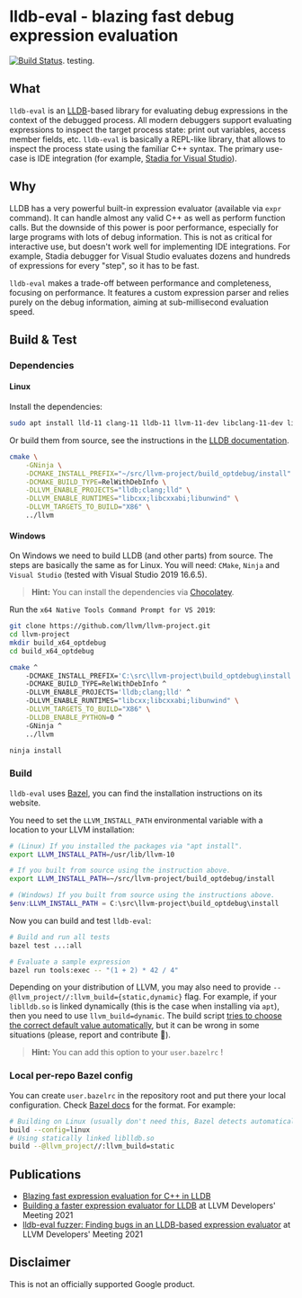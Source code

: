 # lldb-eval - blazing fast debug expression evaluation

[![Build Status](https://github.com/google/lldb-eval/workflows/Build%20&%20Test/badge.svg?branch=master)](https://github.com/google/lldb-eval/actions?query=workflow%3A%22Build+%26+Test%22+branch%3Amaster).
testing.

## What

`lldb-eval` is an [LLDB](https://lldb.llvm.org/)-based library for evaluating
debug expressions in the context of the debugged process. All modern debuggers
support evaluating expressions to inspect the target process state: print out
variables, access member fields, etc. `lldb-eval` is basically a REPL-like
library, that allows to inspect the process state using the familiar C++ syntax.
The primary use-case is IDE integration (for example, 
[Stadia for Visual Studio](https://github.com/googlestadia/vsi-lldb)).

## Why

LLDB has a very powerful built-in expression evaluator (available via `expr`
command). It can handle almost any valid C++ as well as perform function calls.
But the downside of this power is poor performance, especially for large
programs with lots of debug information. This is not as critical for interactive
use, but doesn't work well for implementing IDE integrations. For example,
Stadia debugger for Visual Studio evaluates dozens and hundreds of expressions
for every "step", so it has to be fast.

`lldb-eval` makes a trade-off between performance and completeness, focusing on
performance. It features a custom expression parser and relies purely on the
debug information, aiming at sub-millisecond evaluation speed.

## Build & Test

### Dependencies

#### Linux

Install the dependencies:

```bash
sudo apt install lld-11 clang-11 lldb-11 llvm-11-dev libclang-11-dev liblldb-11-dev libc++-11-dev libc++abi-11-dev
```

Or build them from source, see the instructions in the [LLDB documentation](https://lldb.llvm.org/resources/build.html#id9).

```bash
cmake \
    -GNinja \
    -DCMAKE_INSTALL_PREFIX="~/src/llvm-project/build_optdebug/install" \
    -DCMAKE_BUILD_TYPE=RelWithDebInfo \
    -DLLVM_ENABLE_PROJECTS="lldb;clang;lld" \
    -DLLVM_ENABLE_RUNTIMES="libcxx;libcxxabi;libunwind" \
    -DLLVM_TARGETS_TO_BUILD="X86" \
    ../llvm
```

#### Windows

On Windows we need to build LLDB (and other parts) from source. The steps are
basically the same as for Linux. You will need: `CMake`, `Ninja` and
`Visual Studio` (tested with Visual Studio 2019 16.6.5).

> **Hint:** You can install the dependencies via [Chocolatey](https://chocolatey.org/).

Run the `x64 Native Tools Command Prompt for VS 2019`:

```bash
git clone https://github.com/llvm/llvm-project.git
cd llvm-project
mkdir build_x64_optdebug
cd build_x64_optdebug

cmake ^
    -DCMAKE_INSTALL_PREFIX='C:\src\llvm-project\build_optdebug\install' ^
    -DCMAKE_BUILD_TYPE=RelWithDebInfo ^
    -DLLVM_ENABLE_PROJECTS='lldb;clang;lld' ^
    -DLLVM_ENABLE_RUNTIMES="libcxx;libcxxabi;libunwind" \
    -DLLVM_TARGETS_TO_BUILD="X86" \
    -DLLDB_ENABLE_PYTHON=0 ^
    -GNinja ^
    ../llvm

ninja install
```

### Build

`lldb-eval` uses [Bazel](https://bazel.build/), you can find the installation
instructions on its website.

You need to set the `LLVM_INSTALL_PATH` environmental variable with a location
to your LLVM installation:

```bash
# (Linux) If you installed the packages via "apt install".
export LLVM_INSTALL_PATH=/usr/lib/llvm-10

# If you built from source using the instruction above.
export LLVM_INSTALL_PATH=~/src/llvm-project/build_optdebug/install
```

```powershell
# (Windows) If you built from source using the instructions above.
$env:LLVM_INSTALL_PATH = C:\src\llvm-project\build_optdebug\install
```

Now you can build and test `lldb-eval`:

```bash
# Build and run all tests
bazel test ...:all

# Evaluate a sample expression
bazel run tools:exec -- "(1 + 2) * 42 / 4"
```

Depending on your distribution of LLVM, you may also need to provide
`--@llvm_project//:llvm_build={static,dynamic}` flag. For example, if your
`liblldb.so` is linked dynamically (this is the case when installing via `apt`),
then you need to use `llvm_build=dynamic`. The build script [tries to choose the
correct default value automatically](/build_defs/repo_rules.bzl#L21), but it can
be wrong in some situations (please, report and contribute 🙂).

> **Hint:** You can add this option to your `user.bazelrc` !

### Local per-repo Bazel config

You can create `user.bazelrc` in the repository root and put there your local
configuration. Check [Bazel docs](https://docs.bazel.build/versions/master/guide.html#bazelrc)
for the format. For example:

```bash
# Building on Linux (usually don't need this, Bazel detects automatically)
build --config=linux
# Using statically linked liblldb.so
build --@llvm_project//:llvm_build=static
```

## Publications

* [Blazing fast expression evaluation for C++ in LLDB](https://werat.dev/blog/blazing-fast-expression-evaluation-for-c-in-lldb/)
* [Building a faster expression evaluator for LLDB](https://www.youtube.com/watch?v=9aThSRGjYdA) at LLVM Developers' Meeting 2021
* [lldb-eval fuzzer: Finding bugs in an LLDB-based expression evaluator](https://www.youtube.com/watch?v=dJ9k7-pmwvM) at LLVM Developers' Meeting 2021

## Disclaimer

This is not an officially supported Google product.
